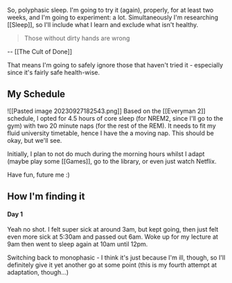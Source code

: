 So, polyphasic sleep. I'm going to try it (again), properly, for at least two weeks, and I'm going to experiment: a lot. Simultaneously I'm researching [[Sleep]], so I'll include what I learn and exclude what isn't healthy.

> Those without dirty hands are wrong

-- [[The Cult of Done]]

That means I'm going to safely ignore those that haven't tried it - especially since it's fairly safe health-wise.

## My Schedule
![[Pasted image 20230927182543.png]]
Based on the [[Everyman 2]] schedule, I opted for 4.5 hours of core sleep (for NREM2, since I'll go to the gym) with two 20 minute naps (for the rest of the REM). It needs to fit my fluid university timetable, hence I have the a moving nap. This should be okay, but we'll see.

Initially, I plan to not do much during the morning hours whilst I adapt (maybe play some [[Games]], go to the library, or even just watch Netflix.

Have fun, future me :)
## How I'm finding it
#### Day 1
Yeah no shot. I felt super sick at around 3am, but kept going, then just felt even more sick at 5:30am and passed out 6am. Woke up for my lecture at 9am then went to sleep again at 10am until 12pm.

Switching back to monophasic - I think it's just because I'm ill, though, so I'll definitely give it yet another go at some point (this is my fourth attempt at adaptation, though...)